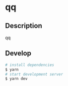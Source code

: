 # qq

## Description

qq

## Develop

```bash
# install dependencies
$ yarn
# start development server
$ yarn dev
```
